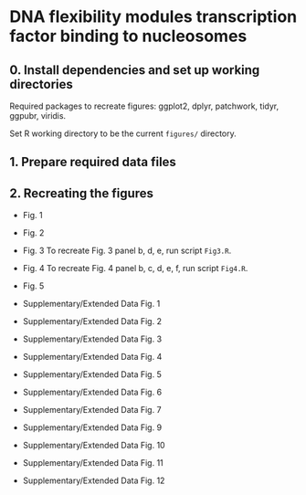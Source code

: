 # DNA flexibility modules transcription factor binding to nucleosomes

## 0. Install dependencies and set up working directories

Required packages to recreate figures: ggplot2, dplyr, patchwork, tidyr, ggpubr, viridis.

Set R working directory to be the current `figures/` directory.

## 1. Prepare required data files

## 2. Recreating the figures

-   Fig. 1

-   Fig. 2

-   Fig. 3
To recreate Fig. 3 panel b, d, e, run script `Fig3.R`.
-   Fig. 4
To recreate Fig. 4 panel b, c, d, e, f, run script `Fig4.R`.
-   Fig. 5

-   Supplementary/Extended Data Fig. 1

-   Supplementary/Extended Data Fig. 2

-   Supplementary/Extended Data Fig. 3

-   Supplementary/Extended Data Fig. 4

-   Supplementary/Extended Data Fig. 5

-   Supplementary/Extended Data Fig. 6

-   Supplementary/Extended Data Fig. 7

-   Supplementary/Extended Data Fig. 9

-   Supplementary/Extended Data Fig. 10

-   Supplementary/Extended Data Fig. 11

-   Supplementary/Extended Data Fig. 12
